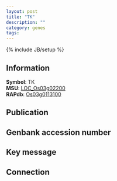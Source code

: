 ```yaml
---
layout: post
title: "TK"
description: ""
category: genes
tags: 
---
```

{% include JB/setup %}

## Information
__Symbol__: TK  
__MSU__: [LOC_Os03g02200](http://rice.plantbiology.msu.edu/cgi-bin/ORF_infopage.cgi?orf=LOC_Os03g02200)  
__RAPdb__: [Os03g0113100](http://rapdb.dna.affrc.go.jp/viewer/gbrowse_details/irgsp1?name=Os03g0113100)  

## Publication

## Genbank accession number

## Key message

## Connection


